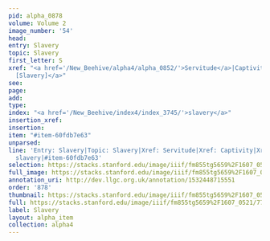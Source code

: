 ```yaml
---
pid: alpha_0878
volume: Volume 2
image_number: '54'
head: 
entry: Slavery
topic: Slavery
first_letter: S
xref: "<a href='/New_Beehive/alpha4/alpha_0852/'>Servitude</a>|Captivity|<a href='/New_Beehive/toc_vol2/toc2_222/'>1141
  [Slavery]</a>"
see: 
page: 
add: 
type: 
index: "<a href='/New_Beehive/index4/index_3745/'>slavery</a>"
insertion_xref: 
insertion: 
item: "#item-60fdb7e63"
unparsed: 
line: 'Entry: Slavery|Topic: Slavery|Xref: Servitude|Xref: Captivity|Xref: 1141 [Slavery]|Index:
  slavery|#item-60fdb7e63'
selection: https://stacks.stanford.edu/image/iiif/fm855tg5659%2F1607_0521/778,187,2987,298/full/0/default.jpg
full_image: https://stacks.stanford.edu/image/iiif/fm855tg5659%2F1607_0521/full/full/0/default.jpg
annotation_uri: http://dev.llgc.org.uk/annotation/1532448715551
order: '878'
thumbnail: https://stacks.stanford.edu/image/iiif/fm855tg5659%2F1607_0521/778,187,600,180/250,/0/default.jpg
full: https://stacks.stanford.edu/image/iiif/fm855tg5659%2F1607_0521/778,187,2987,298/full/0/default.jpg
label: Slavery
layout: alpha_item
collection: alpha4
---
```

